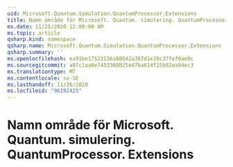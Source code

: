 ```yaml
---
uid: Microsoft.Quantum.Simulation.QuantumProcessor.Extensions
title: Namn område för Microsoft. Quantum. simulering. QuantumProcessor. Extensions
ms.date: 11/25/2020 12:00:00 AM
ms.topic: article
qsharp.kind: namespace
qsharp.name: Microsoft.Quantum.Simulation.QuantumProcessor.Extensions
qsharp.summary: ''
ms.openlocfilehash: ea91be17522136a80542a367d1e20c37fef0ae0c
ms.sourcegitcommit: a87c1aa8e7453360025e47ba614f25b02ea84ec3
ms.translationtype: MT
ms.contentlocale: sv-SE
ms.lasthandoff: 11/26/2020
ms.locfileid: "96192425"
---
```

# <a name="microsoftquantumsimulationquantumprocessorextensions-namespace"></a>Namn område för Microsoft. Quantum. simulering. QuantumProcessor. Extensions



